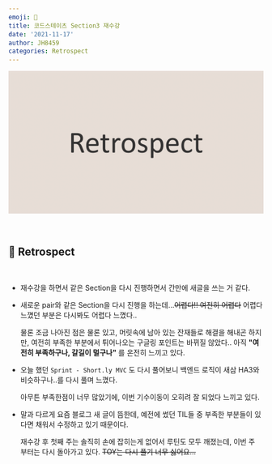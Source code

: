 ```yaml
---
emoji: 🤔
title: 코드스테이츠 Section3 재수강
date: '2021-11-17'
author: JH8459
categories: Retrospect
---
```


![github-blog.png](../../assets/common/RETROSPECT.png)

<br>

## 🤔 Retrospect

<br>

- 재수강을 하면서 같은 Section을 다시 진행하면서 간만에 새글을 쓰는 거 같다.

- 새로운 pair와 같은 Section을 다시 진행을 하는데...~~어렵다!! 여전히 어렵다~~ 어렵다 느꼈던 부분은 다시봐도 어렵다 느꼈다..

  물론 조금 나아진 점은 물론 있고, 머릿속에 남아 있는 잔재들로 해결을 해내곤 하지만, 여전히 부족한 부분에서 튀어나오는 구글링 포인트는 바뀌질 않았다.. 아직 **"여전히 부족하구나, 갈길이 멀구나"** 를 온전히 느끼고 있다.

- 오늘 했던 `Sprint - Short.ly MVC` 도 다시 풀어보니 백엔드 로직이 새삼 HA3와 비슷하구나..를 다시 풀며 느꼈다.

  아무튼 부족한점이 너무 많았기에, 이번 기수이동이 오히려 잘 되었다 느끼고 있다.

- 말과 다르게 요즘 블로그 새 글이 뜸한데, 예전에 썼던 TIL들 중 부족한 부분들이 있다면 채워서 수정하고 있기 때문이다.

  재수강 후 첫째 주는 솔직히 손에 잡히는게 없어서 루틴도 모두 깨졌는데, 이번 주 부터는 다시 돌아가고 있다. ~~TOY는 다시 풀기 너무 싫어요...~~

<br>
<br>

```toc

```

